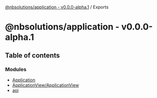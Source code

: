 [@nbsolutions/application - v0.0.0-alpha.1](README.md) / Exports

# @nbsolutions/application - v0.0.0-alpha.1

## Table of contents

### Modules

- [Application](modules/Application.md)
- [ApplicationView/ApplicationView](modules/ApplicationView_ApplicationView.md)
- [api](modules/api.md)
